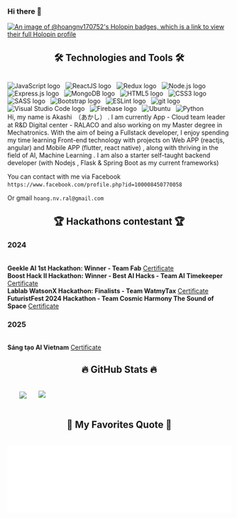 ### Hi there 👋
[![An image of @hoangnv170752's Holopin badges, which is a link to view their full Holopin profile](https://holopin.me/hoangnv170752)](https://holopin.io/@hoangnv170752)

<h2 align="center">🛠 Technologies and Tools 🛠</h2>
<br>
<!-- https://simpleicons.org/ -->
<span><img src="https://img.shields.io/badge/JavaScript-282C34?logo=javascript&logoColor=F7DF1E" alt="JavaScript logo" title="JavaScript" height="25" /></span>
&nbsp;
<span><img src="https://img.shields.io/badge/ReactJS-282C34?logo=react&logoColor=61DAFB" alt="ReactJS logo" title="ReactJS" height="25" /></span>
&nbsp;
<span><img src="https://img.shields.io/badge/Redux-282C34?logo=redux&logoColor=764ABC" alt="Redux logo" title="Redux" height="25" /></span>
&nbsp;
<span><img src="https://img.shields.io/badge/Node.js-282C34?logo=node.js&logoColor=00F200" alt="Node.js logo" title="Node.js" height="25" /></span>
&nbsp;
<span><img src="https://img.shields.io/badge/Express-282C34?logo=express&logoColor=FFFFFF" alt="Express.js logo" title="Express.js" height="25" /></span>
&nbsp;
<span><img src="https://img.shields.io/badge/MongoDB-282C34?logo=mongodb&logoColor=47A248" alt="MongoDB logo" title="MongoDB" height="25" /></span>
&nbsp;
<span><img src="https://img.shields.io/badge/HTML5-282C34?logo=html5&logoColor=E34F26" alt="HTML5 logo" title="HTML5" height="25" /></span>
&nbsp;
<span><img src="https://img.shields.io/badge/CSS3-282C34?logo=css3&logoColor=1572B6" alt="CSS3 logo" title="CSS3" height="25" /></span>
&nbsp;
<span><img src="https://img.shields.io/badge/Sass-282C34?logo=sass&logoColor=CC6699" alt="SASS logo" title="SASS" height="25" /></span>
&nbsp;
<span><img src="https://img.shields.io/badge/Bootstrap-282C34?logo=bootstrap&logoColor=7952B3" alt="Bootstrap logo" title="Bootstrap" height="25" /></span>
&nbsp;
<span><img src="https://img.shields.io/badge/ESLint-282C34?logo=eslint&logoColor=4B32C3" alt="ESLint logo" title="ESLint" height="25" /></span>
&nbsp;
<span><img src="https://img.shields.io/badge/git-282C34?logo=git&logoColor=F05032" alt="git logo" title="git" height="25" /></span>
&nbsp;
<span><img src="https://img.shields.io/badge/VS%20Code-282C34?logo=visual-studio-code&logoColor=007ACC" alt="Visual Studio Code logo" title="Visual Studio Code" height="25" /></span>
&nbsp;
<span><img src="https://img.shields.io/badge/Firebase-282C34?logo=firebase&logoColor=FFCA28" alt="Firebase logo" title="Firebase" height="25" /></span>
&nbsp;
<span><img src="https://img.shields.io/badge/Ubuntu-E95420?style=for-the-badge&logo=ubuntu&logoColor=white" alt="Ubuntu" title="Ubuntu" height="25" /></span>
&nbsp;
<span><img src="https://img.shields.io/badge/Python-3776AB?style=for-the-badge&logo=python&logoColor=white" alt="Python" title="Python" height="25" /></span>
&nbsp;
<br>
Hi, my name is Akashi　（あかし） . I am currently App - Cloud team leader at R&D Digital center - RALACO and also working on my Master degree in Mechatronics. 
With the aim of being a Fullstack developer, I enjoy spending my time learning Front-end technology with projects on Web APP (reactjs, angular) and Mobile APP (flutter, react native) , along with thriving in the field of AI, Machine Learning . I am also a starter self-taught backend developer (with Nodejs , Flask & Spring Boot as my current frameworks)

You can contact with me via Facebook `https://www.facebook.com/profile.php?id=100008450770058`

Or gmail `hoang.nv.ral@gmail.com`

<h2 align="center">🏆 Hackathons contestant 🏆</h2>
<h3>2024</h3>
<br>
<b>Geekle AI 1st Hackathon: Winner - Team Fab</b> <a href="https://certificate.givemycertificate.com/c/3b565c97-7fd4-49c0-a6bb-da5bc4ef93a9" target="_blank">Certificate</a>
<br>
<b>Boost Hack II Hackathon: Winner - Best AI Hacks - Team AI Timekeeper</b>  <a href="https://github.com/GDSimpson3/BOOST-hacks-II-certificates/blob/master/AI-Hoang%20Nguyen.png" target="_blank">Certificate</a>
<br>
<b>Lablab WatsonX Hackathon: Finalists - Team WatmyTax</b> <a href="https://lablab.ai/u/@hoangakashi896/cm1g6s1k5001mu2daij6e9v2s
" target="_blank">Certificate</a>
<br>
<b>FuturistFest 2024 Hackathon - Team Cosmic Harmony The Sound of Space</b> <a href="https://certificate.givemycertificate.com/c/de408a20-1b0b-4373-8eb0-e9fade66707f" target="_blank">Certificate</a>
<br>
<h3>2025</h3>
<br>
<b>Sáng tạo AI Vietnam</b> <a href="https://certificate.givemycertificate.com/c/3b565c97-7fd4-49c0-a6bb-da5bc4ef93a9](https://devpost.com/software/safeeye-shielding-innocence" target="_blank">Certificate</a>
<br>
<h2 align="center">🔥 GitHub Stats 🔥</h2>
<!-- https://github.com/anuraghazra/github-readme-stats -->
<br>
<div align=center>
  <a href="#" title="HoangAkashi">
    <img width="315" align="center" src="https://github-readme-stats.vercel.app/api/top-langs/?username=hoangnv170752&hide=c%23,powershell,Mathematica,Ruby,Objective-C,Objective-C%2b%2b,Cuda&title_color=61dafb&text_color=ffffff&icon_color=61dafb&bg_color=20232a&langs_count=8&layout=compact&border_color=61dafb&hide_border=true" />
  </a>
  <a href="#" title="HoangAkashi">
    <img align="right" width="434" src="https://github-readme-stats.vercel.app/api?username=hoangnv170752" />
  </a>
</div>
<br>
<h2 align="center">📑 My Favorites Quote 📑</h2>
<br>
<a href="#" target="_blank">
  <img src="svg/hoangakashi-quotes.svg" width="846" height="150" alt="Akashi" />
</a>

